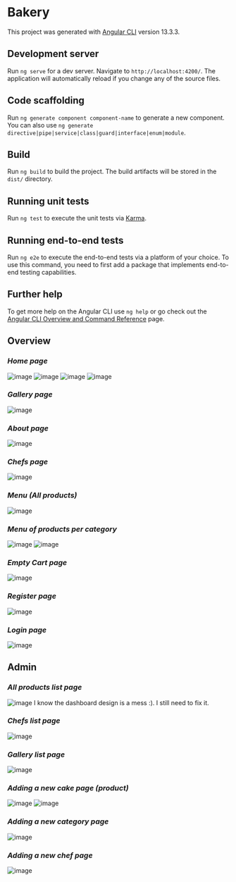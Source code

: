 # Bakery

This project was generated with [Angular CLI](https://github.com/angular/angular-cli) version 13.3.3.

## Development server

Run `ng serve` for a dev server. Navigate to `http://localhost:4200/`. The application will automatically reload if you change any of the source files.

## Code scaffolding

Run `ng generate component component-name` to generate a new component. You can also use `ng generate directive|pipe|service|class|guard|interface|enum|module`.

## Build

Run `ng build` to build the project. The build artifacts will be stored in the `dist/` directory.

## Running unit tests

Run `ng test` to execute the unit tests via [Karma](https://karma-runner.github.io).

## Running end-to-end tests

Run `ng e2e` to execute the end-to-end tests via a platform of your choice. To use this command, you need to first add a package that implements end-to-end testing capabilities.

## Further help

To get more help on the Angular CLI use `ng help` or go check out the [Angular CLI Overview and Command Reference](https://angular.io/cli) page.



## Overview
### *Home page*
![image](images/home%20page.jpg)
![image](images/our%20specialities.jpg)
![image](images/our%20customers%20favorites.jpg)
![image](images/footer.jpg)

### *Gallery page*
![image](images/gallery.jpg)

### *About page*
![image](images/about%20us.jpg)

### *Chefs page*
![image](images/chef%20list%20for%20client.jpg)

### *Menu (All products)*
![image](images/tous%20les%20produits.jpg)

### *Menu of products per category*
![image](images/produit%20par%20categorie%201.jpg)
![image](images/produit%20par%20categorie%203.jpg)

### *Empty Cart page*
![image](images/empty%20cart.jpg)

### *Register page*
![image](images/register%20form.jpg)

### *Login page*
![image](images/login%20form.jpg)

## Admin
### *All products list page*
![image](images/products%20lists.jpg)
I know the dashboard design is a mess :). I still need to fix it.

### *Chefs list page*
![image](images/chef%20list.jpg)

### *Gallery list page*
![image](images/dashboard%20list.jpg)

### *Adding a new cake page (product)*
![image](images/adding%20a%20new%20cake%20before.jpg)
![image](images/adding%20a%20new%20cake.jpg)

### *Adding a new category page*
![image](images/adding%20a%20new%20category.jpg)

### *Adding a new chef page*
![image](images/adding%20a%20new%20chef.jpg)
